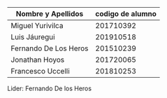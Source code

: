 | Nombre y Apellidos | codigo de alumno |
|-|-|
|Miguel Yurivilca | 201710392 |
|Luis Jáuregui	| 201910518 |
|Fernando De Los Heros | 201510239 |
|Jonathan Hoyos | 201720065 |
|Francesco Uccelli | 201810253 |
Lider: Fernando De los Heros
